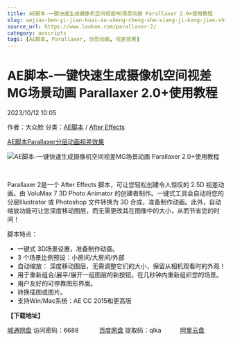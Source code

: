 ```yaml
---
title: AE脚本-一键快速生成摄像机空间视差MG场景动画 Parallaxer 2.0+使用教程
slug: aejiao-ben-yi-jian-kuai-su-sheng-cheng-she-xiang-ji-kong-jian-shi-chai-mgchang-jing-dong-hua-parallaxer-2-0-shi-yong-jiao-cheng
source_url: https://www.lookae.com/parallaxer-2/
category: aescripts
tags: [AE脚本, Parallaxer, 分层动画, 视差效果]
---
```

# AE脚本-一键快速生成摄像机空间视差MG场景动画 Parallaxer 2.0+使用教程

2023/10/12 10:05

作者：大众脸
分类：[AE脚本](https://www.lookae.com/after-effects/aescripts/) / [After Effects](https://www.lookae.com/after-effects/)

[AE脚本](https://www.lookae.com/tag/ae%e8%84%9a%e6%9c%ac/)[Parallaxer](https://www.lookae.com/tag/parallaxer/)[分层动画](https://www.lookae.com/tag/%e5%88%86%e5%b1%82%e5%8a%a8%e7%94%bb/)[视差效果](https://www.lookae.com/tag/%e8%a7%86%e5%b7%ae%e6%95%88%e6%9e%9c/)

![AE脚本-一键快速生成摄像机空间视差MG场景动画 Parallaxer 2.0+使用教程](https://www.lookae.com/wp-content/uploads/2023/10/45105159.jpg "AE脚本-一键快速生成摄像机空间视差MG场景动画 Parallaxer 2.0+使用教程-LookAE.com")

[﻿](https://cloud.video.taobao.com/play/u/null/p/1/e/6/t/1/431447145605.mp4)

Parallaxer 2是一个 After Effects 脚本，可让您轻松创建令人惊叹的 2.5D 视差动画。由 VoluMax 7 3D Photo Animator 的创建者制作。一键式工具会自动将您的分层Illustrator 或 Photoshop 文件转换为 3D 合成，准备制作动画。此外，自动缩放功能可让您深度移动图层，而无需更改其在图像中的大小，从而节省您的时间！

脚本特点：

* 一键式 3D场景设置，准备制作动画。
* 3 个场景比例预设：小房间/大房间/外部
* 自动缩放： 深度移动图层，无需调整它们的大小，保留从相机观看时的外观！
* 用于重新组合/展平/展开一组图层的新按钮。在几秒钟内重新组织您的场景。
* 用户友好的可停靠图形界面。
* 转换插图或图片。
* 支持Win/Mac系统：AE CC 2015和更高版

**【下载地址】**

[城通网盘](https://url70.ctfile.com/f/2827370-957188565-cb3656?p=4431) 访问密码：6688            [百度网盘](https://pan.baidu.com/s/1q9kerUd4pdBviOo0sinxig?pwd=qlka) 提取码：qlka           [阿里云盘](https://www.aliyundrive.com/s/QKBJcLiBi8V)

